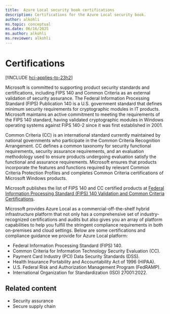 ```yaml
---
title:  Azure Local security book certifications
description: Certifications for the Azure Local security book.
author: alkohli
ms.topic: conceptual
ms.date: 06/16/2025
ms.author: alkohli
ms.reviewer: alkohli
---
```


# Certifications

[!INCLUDE [hci-applies-to-23h2](../includes/hci-applies-to-23h2.md)]

Microsoft is committed to supporting product security standards and certifications, including FIPS 140 and Common Criteria as an external validation of security assurance. The Federal Information Processing Standard (FIPS) Publication 140 is a U.S. government standard that defines minimum security requirements for cryptographic modules in IT products. Microsoft maintains an active commitment to meeting the requirements of the FIPS 140 standard, having validated cryptographic modules in Windows operating systems against FIPS 140-2 since it was first established in 2001.
 
Common Criteria (CC) is an international standard currently maintained by national governments who participate in the Common Criteria Recognition Arrangement. CC defines a common taxonomy for security functional requirements, security assurance requirements, and an evaluation methodology used to ensure products undergoing evaluation satisfy the functional and assurance requirements. Microsoft ensures that products incorporate the features and functions required by relevant Common Criteria Protection Profiles and completes Common Criteria certifications of Microsoft Windows products.
 
Microsoft publishes the list of FIPS 140 and CC certified products at [Federal Information Processing Standard (FIPS) 140 Validation and Common Criteria Certifications](/windows/security/security-foundations/certification/fips-140-validation).
 
Microsoft provides Azure Local as a commercial-off-the-shelf hybrid infrastructure platform that not only has a comprehensive set of industry-recognized certifications and audits but also gives you an array of platform capabilities to help you fulfill the stringent compliance requirements in both on-premises and cloud settings. Below are some certifications and compliance guidance we provide for Azure Local platform:

- Federal Information Processing Standard (FIPS) 140.
- Common Criteria for Information Technology Security Evaluation (CC).
- Payment Card Industry (PCI) Data Security Standards (DSS).
- Health Insurance Portability and Accountability Act of 1996 (HIPAA).
- U.S. Federal Risk and Authorization Management Program (FedRAMP).
- International Organization for Standardization (ISO) 27001:2022.


## Related content

- Security assurance
- Secure supply chain